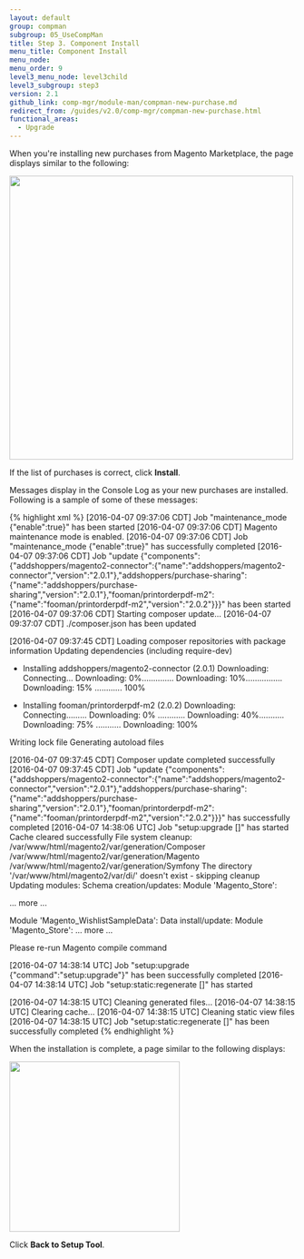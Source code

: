 ```yaml
---
layout: default
group: compman
subgroup: 05_UseCompMan
title: Step 3. Component Install
menu_title: Component Install
menu_node:
menu_order: 9
level3_menu_node: level3child
level3_subgroup: step3
version: 2.1
github_link: comp-mgr/module-man/compman-new-purchase.md
redirect_from: /guides/v2.0/comp-mgr/compman-new-purchase.html
functional_areas:
  - Upgrade
---
```


When you're installing new purchases from Magento Marketplace, the page displays similar to the following:

<img src="{{ site.baseurl }}common/images/compman_new-purchases-step3install.png" width="500px">

If the list of purchases is correct, click **Install**.

Messages display in the Console Log as your new purchases are installed. Following is a sample of some of these messages:

{% highlight xml %}
[2016-04-07 09:37:06 CDT] Job "maintenance_mode {"enable":true}" has been started
[2016-04-07 09:37:06 CDT] Magento maintenance mode is enabled.
[2016-04-07 09:37:06 CDT] Job "maintenance_mode {"enable":true}" has successfully completed
[2016-04-07 09:37:06 CDT] Job "update {"components":{"addshoppers/magento2-connector":{"name":"addshoppers/magento2-connector","version":"2.0.1"},"addshoppers/purchase-sharing":{"name":"addshoppers/purchase-sharing","version":"2.0.1"},"fooman/printorderpdf-m2":{"name":"fooman/printorderpdf-m2","version":"2.0.2"}}}" has been started
[2016-04-07 09:37:06 CDT] Starting composer update...
[2016-04-07 09:37:07 CDT] ./composer.json has been updated

[2016-04-07 09:37:45 CDT] Loading composer repositories with package information
Updating dependencies (including require-dev)
- Installing addshoppers/magento2-connector (2.0.1)
Downloading: Connecting... Downloading: 0%.............. Downloading: 10%................
Downloading: 15% ............ 100%

- Installing fooman/printorderpdf-m2 (2.0.2)
Downloading: Connecting......... Downloading: 0% ............ Downloading: 40%........... Downloading: 75% ........... Downloading: 100%

Writing lock file
Generating autoload files

[2016-04-07 09:37:45 CDT] Composer update completed successfully
[2016-04-07 09:37:45 CDT] Job "update {"components":{"addshoppers/magento2-connector":{"name":"addshoppers/magento2-connector","version":"2.0.1"},"addshoppers/purchase-sharing":{"name":"addshoppers/purchase-sharing","version":"2.0.1"},"fooman/printorderpdf-m2":{"name":"fooman/printorderpdf-m2","version":"2.0.2"}}}" has successfully completed
[2016-04-07 14:38:06 UTC] Job "setup:upgrade []" has started
Cache cleared successfully
File system cleanup:
/var/www/html/magento2/var/generation/Composer
/var/www/html/magento2/var/generation/Magento
/var/www/html/magento2/var/generation/Symfony
The directory '/var/www/html/magento2/var/di/' doesn't exist - skipping cleanup
Updating modules:
Schema creation/updates:
Module 'Magento_Store':

... more ...

Module 'Magento_WishlistSampleData':
Data install/update:
Module 'Magento_Store':
... more ...

Please re-run Magento compile command

[2016-04-07 14:38:14 UTC] Job "setup:upgrade {"command":"setup:upgrade"}" has been successfully completed
[2016-04-07 14:38:14 UTC] Job "setup:static:regenerate []" has started

[2016-04-07 14:38:15 UTC] Cleaning generated files...
[2016-04-07 14:38:15 UTC] Clearing cache...
[2016-04-07 14:38:15 UTC] Cleaning static view files
[2016-04-07 14:38:15 UTC] Job "setup:static:regenerate []" has been successfully completed
{% endhighlight %}

When the installation is complete, a page similar to the following displays:

<img src="{{ site.baseurl }}common/images/cman_new-purchases_finish.png" width="300px">

Click **Back to Setup Tool**.
